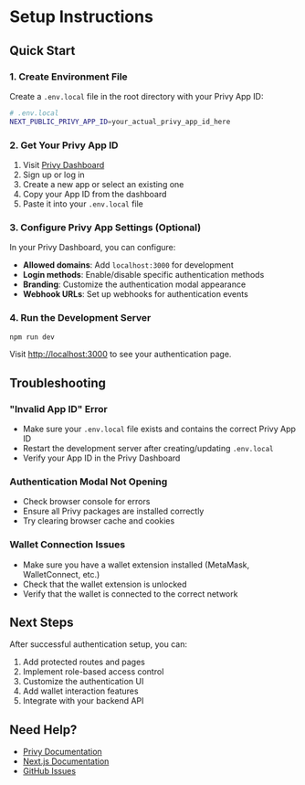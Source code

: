 # Setup Instructions

## Quick Start

### 1. Create Environment File

Create a `.env.local` file in the root directory with your Privy App ID:

```bash
# .env.local
NEXT_PUBLIC_PRIVY_APP_ID=your_actual_privy_app_id_here
```

### 2. Get Your Privy App ID

1. Visit [Privy Dashboard](https://dashboard.privy.io)
2. Sign up or log in
3. Create a new app or select an existing one
4. Copy your App ID from the dashboard
5. Paste it into your `.env.local` file

### 3. Configure Privy App Settings (Optional)

In your Privy Dashboard, you can configure:

- **Allowed domains**: Add `localhost:3000` for development
- **Login methods**: Enable/disable specific authentication methods
- **Branding**: Customize the authentication modal appearance
- **Webhook URLs**: Set up webhooks for authentication events

### 4. Run the Development Server

```bash
npm run dev
```

Visit [http://localhost:3000](http://localhost:3000) to see your authentication page.

## Troubleshooting

### "Invalid App ID" Error

- Make sure your `.env.local` file exists and contains the correct Privy App ID
- Restart the development server after creating/updating `.env.local`
- Verify your App ID in the Privy Dashboard

### Authentication Modal Not Opening

- Check browser console for errors
- Ensure all Privy packages are installed correctly
- Try clearing browser cache and cookies

### Wallet Connection Issues

- Make sure you have a wallet extension installed (MetaMask, WalletConnect, etc.)
- Check that the wallet extension is unlocked
- Verify that the wallet is connected to the correct network

## Next Steps

After successful authentication setup, you can:

1. Add protected routes and pages
2. Implement role-based access control
3. Customize the authentication UI
4. Add wallet interaction features
5. Integrate with your backend API

## Need Help?

- [Privy Documentation](https://docs.privy.io)
- [Next.js Documentation](https://nextjs.org/docs)
- [GitHub Issues](https://github.com/yourusername/kelox-fe/issues)

